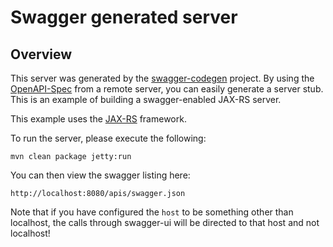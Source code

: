# Swagger generated server

## Overview
This server was generated by the [swagger-codegen](https://github.com/swagger-api/swagger-codegen) project. By using the 
[OpenAPI-Spec](https://github.com/swagger-api/swagger-core/wiki) from a remote server, you can easily generate a server stub.  This
is an example of building a swagger-enabled JAX-RS server.

This example uses the [JAX-RS](https://jax-rs-spec.java.net/) framework.

To run the server, please execute the following:

```
mvn clean package jetty:run
```

You can then view the swagger listing here:

```
http://localhost:8080/apis/swagger.json
```

Note that if you have configured the `host` to be something other than localhost, the calls through
swagger-ui will be directed to that host and not localhost!